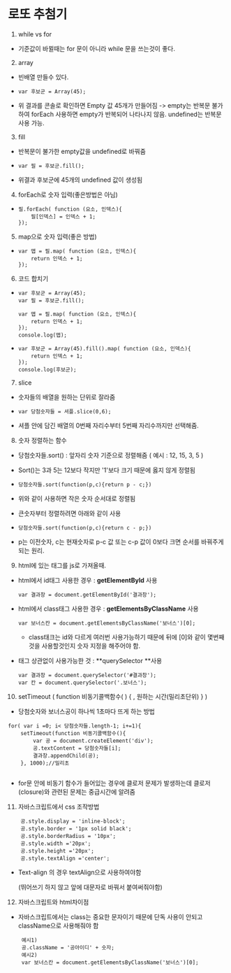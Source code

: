 # 로또 추첨기

1. while  vs  for

* 기준값이 바뀔때는 for 문이 아니라 while 문을 쓰는것이 좋다. 



2. array

* 빈배열 만들수 있다. 

* ```
  var 후보군 = Array(45);
  ```

* 위 결과를 콘솔로 확인하면 Empty 값 45개가 만들어짐 -> empty는 반복문 불가하여 forEach 사용하면 empty가 반복되어 나타나지 않음. undefined는 반복문 사용 가능. 



3. fill

* 반복문이 불가한 empty값을 undefined로 바꿔줌

* ```
  var 필 = 후보군.fill();
  ```

*  위결과 후보군에 45개의 undefined 값이 생성됨



4. forEach로 숫자 입력(좋은방법은 아님)

* ```
  필.forEach( function (요소, 인덱스){
      필[인덱스] = 인덱스 + 1;
  });
  ```



5. map으로 숫자 입력(좋은 방법)

* ```
  var 맵 = 필.map( function (요소, 인덱스){
      return 인덱스 + 1;
  });
  ```



6. 코드 합치기

* ```
  var 후보군 = Array(45);
  var 필 = 후보군.fill();
  
  var 맵 = 필.map( function (요소, 인덱스){
      return 인덱스 + 1;
  });
  console.log(맵);
  ```

* ```
  var 후보군 = Array(45).fill().map( function (요소, 인덱스){
      return 인덱스 + 1;
  });
  console.log(후보군);
  ```



7. slice

* 숫자들의 배열을 원하는 단위로 잘라줌

* ```
  var 당첨숫자들 = 셔플.slice(0,6);
  ```

* 셔플 안에 담긴 배열의 0번째 자리수부터 5번째 자리수까지만 선택해줌. 



8. 숫자 정렬하는 함수 

* 당첨숫자들.sort() : 앞자리 숫자 기준으로 정렬해줌 ( 예시 : 12, 15, 3, 5 )

* Sort()는 3과 5는 12보다 작지만 '1'보다 크기 때문에 옳지 않게 정렬됨

* ```
  당첨숫자들.sort(function(p,c){return p - c;})
  ```

* 위와 같이 사용하면 작은 숫자 순서대로 정렬됨 

* 큰숫자부터 정렬하려면 아래와 같이 사용 

* ```
  당첨숫자들.sort(function(p,c){return c - p;})
  ```

* p는 이전숫자, c는 현재숫자로 p-c 값 또는 c-p 값이 0보다 크면 순서를 바꿔주게 되는 원리.



9. html에 있는 태그를 js로 가져올때.

* html에서 id태그 사용한 경우  :  **getElementById** 사용

  ```
  var 결과창 = document.getElementById('결과창');
  ```

* html에서 class태그 사용한 경우 : **getElementsByClassName** 사용

  ```
  var 보너스칸 = document.getElementsByClassName('보너스')[0];
  ```

  * class태크는 id와 다르게 여러번 사용가능하기 때문에 뒤에 [0]와 같이 몇번째것을 사용할것인지 숫자 지정을 해주어야 함. 

* 태그 상관없이 사용가능한 것 : **querySelector **사용

  ```
  var 결과창 = document.querySelector('#결과창');
  var 칸 = document.querySelector('.보너스');
  ```





10. setTimeout ( function 비동기콜백함수(  ) {            , 원하는 시간(밀리초단위) } )

* 당첨숫자와 보너스공이 하나씩 1초마다 뜨게 하는 방법

```
for( var i =0; i< 당첨숫자들.length-1; i+=1){
    setTimeout(function 비동기콜백함수(){
        var 공 = document.createElement('div');
        공.textContent = 당첨숫자들[i];
        결과창.appendChild(공);
    }, 1000);//밀리초
   
```

* for문 안에 비동기 함수가 들어있는 경우에 클로저 문제가 발생하는데 클로저(closure)와 관련된 문제는 중급시간에 알려줌





11. 자바스크립트에서 css 조작방법

```
    공.style.display = 'inline-block';
    공.style.border = '1px solid black';
    공.style.borderRadius = '10px';
    공.style.width ='20px';
    공.style.height ='20px';
    공.style.textAlign ='center';
```

* Text-align 의 경우 textAlign으로 사용하여야함

  (뛰어쓰기 하지 않고 앞에 대문자로 바꿔서 붙여써줘야함)







12. 자바스크립트와 html차이점

* 자바스크립트에서는 class는 중요한 문자이기 때문에 단독 사용이 안되고 className으로 사용해줘야 함

  ```
   예시1)
   공.className = '공아이디' + 숫자;
   예시2)
   var 보너스칸 = document.getElementsByClassName('보너스')[0];
  ```

  

